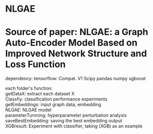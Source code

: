 # NLGAE
# Source of paper: NLGAE: a Graph Auto-Encoder Model Based on Improved Network Structure and Loss Function 

dependency:
 tensorflow: Compat. V1
 Scipy 
 pandas 
 numpy 
 xgboost 

each folder's function: <br>
 getDataX: extract each dataset X  <br>
 Classfiy: classification performance experiments <br>
 getEmbeddings: input graph data, embedding <br>
 NLGAE: NLGAE model <br>
 parameterTurnning: hyperparameter perturbation analysis <br>
 saveBestEmbedding: saving the best embedding output <br>
 XGBresult: Experiment with classifier, taking (XGB) as an example <br>
